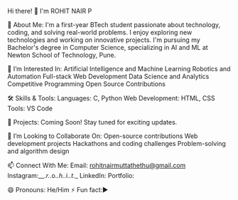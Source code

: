Hi there! 👋 I'm ROHIT NAIR P

🚀 About Me:
I'm a first-year BTech student passionate about technology, coding, and solving real-world problems. I enjoy exploring new technologies and working on innovative projects.
I'm pursuing my Bachelor's degree in Computer Science, specializing in AI and ML at Newton School of Technology, Pune.

👀 I’m Interested In:
Artificial Intelligence and Machine Learning
Robotics and Automation
Full-stack Web Development
Data Science and Analytics
Competitive Programming
Open Source Contributions

🛠️ Skills & Tools:
Languages: C, Python
Web Development: HTML, CSS
Tools: VS Code

🌟 Projects:
Coming Soon! Stay tuned for exciting updates.

💞️ I’m Looking to Collaborate On:
Open-source contributions
Web development projects
Hackathons and coding challenges
Problem-solving and algorithm design

📫 Connect With Me:
Email: rohitnairmuttathethu@gmail.com
Instagram:__._r._.o._.h._.i._.t_._
LinkedIn: 
Portfolio: 

😄 Pronouns: He/Him
⚡ Fun fact:▶️


